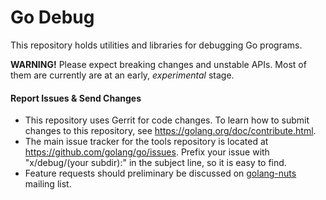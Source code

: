 # Go Debug
This repository holds utilities and libraries for debugging Go programs.

**WARNING!**
Please expect breaking changes and unstable APIs.
Most of them are currently are at an early, *experimental* stage.

#### Report Issues & Send Changes
* This repository uses Gerrit for code changes. To learn how to submit changes to this repository, see https://golang.org/doc/contribute.html.
* The main issue tracker for the tools repository is located at https://github.com/golang/go/issues.
Prefix your issue with "x/debug/(your subdir):" in the subject line, so it is easy to find.
* Feature requests should preliminary be discussed on [golang-nuts](https://groups.google.com/forum/#!forum/golang-nuts) mailing list.
